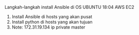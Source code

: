 Langkah-langkah install Ansible di OS UBUNTU 18:04 AWS EC2
1. Install Ansible di hosts yang akan pusat
2. Install python di hosts yang akan tujuan
3. Note: 172.31.19.134 ip private master



